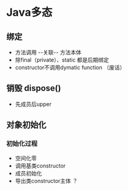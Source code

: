 # Java多态

## 绑定

* 方法调用 --关联-- 方法本体
* 除final（private）、static 都是后期绑定
* constructor不调用dymatic function （废话）

## 销毁 dispose()

* 先成员后upper

## 对象初始化

### 初始化过程

* 空间化零
* 调用基类constructor
* 成员初始化
* 导出类constructor主体 ？